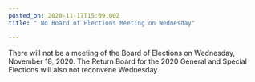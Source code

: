 ```yaml
---
posted_on: 2020-11-17T15:09:00Z
title: " No Board of Elections Meeting on Wednesday"

---
```

There will not be a meeting of the Board of Elections on Wednesday, November 18, 2020. The Return Board for the 2020 General and Special Elections will also not reconvene Wednesday.